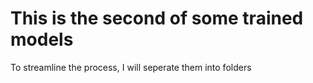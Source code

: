 # This is the second of some trained models

To streamline the process, I will seperate them into folders